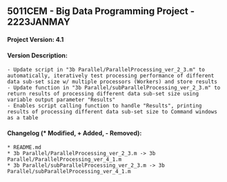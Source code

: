 <h2>
  5011CEM - Big Data Programming Project - 2223JANMAY
</h2>
<h4>Project Version: 4.1</h4>
<h4>Version Description: </h4>

```
- Update script in "3b Parallel/ParallelProcessing_ver_2_3.m" to automatically, iteratively test processing performance of different data sub-set size w/ multiple processors (Workers) and store results
- Update function in "3b Parallel/subParallelProcessing_ver_2_3.m" to return results of processing different data sub-set size using variable output parameter "Results"
- Enables script calling function to handle "Results", printing results of processing different data sub-set size to Command windows as a table
```
<h4>Changelog (* Modified, + Added, - Removed): </h4>

```
* README.md
* 3b Parallel/ParallelProcessing_ver_2_3.m -> 3b Parallel/ParallelProcessing_ver_4_1.m
* 3b Parallel/subParallelProcessing_ver_2_3.m -> 3b Parallel/subParallelProcessing_ver_4_1.m
```